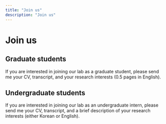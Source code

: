 ```yaml
---
title: "Join us"
description: "Join us"
---
```


# Join us

## Graduate students

If you are interested in joining our lab as a graduate student, please send me your CV, transcript, and your research interests (0.5 pages in English).

## Undergraduate students

If you are interested in joining our lab as an undergraduate intern, please send me your CV, transcript, and a brief description of your research interests (either Korean or English).